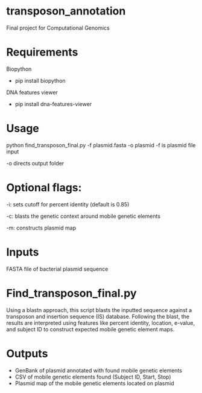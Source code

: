 # transposon_annotation
Final project for Computational Genomics

# Requirements
Biopython 
- pip install biopython

DNA features viewer
- pip install dna-features-viewer

# Usage 
python find_transposon_final.py -f plasmid.fasta -o plasmid 
-f is plasmid file input

-o directs output folder

# Optional flags:
-i: sets cutoff for percent identity (default is 0.85)

-c: blasts the genetic context around mobile genetic elements

-m: constructs plasmid map

# Inputs
FASTA file of bacterial plasmid sequence

# Find_transposon_final.py

Using a blastn approach, this script blasts the inputted sequence against a transposon and insertion sequence (IS) database. Following the blast, the results are interpreted using features like percent identity, location, e-value, and subject ID to construct expected mobile genetic element maps. 

# Outputs
- GenBank of plasmid annotated with found mobile genetic elements
- CSV of mobile genetic elements found (Subject ID, Start, Stop)
- Plasmid map of the mobile genetic elements located on plasmid
